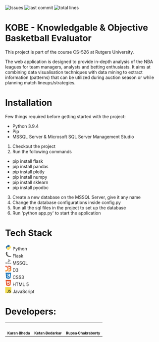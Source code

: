 ![Issues](https://img.shields.io/github/issues/karanbheda/KOBE)
![last commit](https://img.shields.io/github/last-commit/karanbheda/KOBE)
![total lines](https://img.shields.io/tokei/lines/github/karanbheda/KOBE)

# KOBE - Knowledgable & Objective Basketball Evaluator
This project is part of the course CS-526 at Rutgers University.

The web application is designed to provide in-depth analysis of the NBA leagues for team managers, analysts and betting enthusiasts. It aims at combining data visualisation techniques with data mining to extract information (patterns) that can be utilized during auction season or while planning match lineups/strategies. 

# Installation
Few things required before getting started with the project:
 - Python 3.9.4 
 - Pip 
 - MSSQL Server & Microsoft SQL Server Management Studio
      
1. Checkout the project
2. Run the following commands
  - pip install flask
  - pip install pandas
  - pip install plotly
  - pip install numpy
  - pip install sklearn
  - pip install pyodbc
3. Create a new database on the MSSQL Server, give it any name
4. Change the database configurations inside config.py
5. Run all the sql files in the project to set up the database
6. Run 'python app.py' to start the application

# Tech Stack 
 <img src="https://raw.githubusercontent.com/devicons/devicon/master/icons/python/python-original.svg" alt="python" width="20" height="20"/> Python </br>
 <img src="https://raw.githubusercontent.com/devicons/devicon/master/icons/flask/flask-original.svg" alt="flask" width="20" height="20"/> Flask </br>
 <img src="https://raw.githubusercontent.com/devicons/devicon/master/icons/microsoftsqlserver/microsoftsqlserver-plain-wordmark.svg" alt="mssql" width="20" height="20"/> MSSQL </br>
 <img src="https://raw.githubusercontent.com/devicons/devicon/master/icons/d3js/d3js-original.svg" alt="d3" width="20" height="20"/> D3 </br>
 <img src="https://raw.githubusercontent.com/devicons/devicon/master/icons/css3/css3-plain.svg" alt="html" width="20" height="20"> CSS3 </br>
 <img src="https://raw.githubusercontent.com/devicons/devicon/master/icons/html5/html5-plain.svg" alt="css" width="20" height="20">  HTML 5 </br>
 <img src="https://raw.githubusercontent.com/devicons/devicon/master/icons/javascript/javascript-original.svg" alt="js" width="20" height="20"/> JavaScript </br>

 

# Developers:

  <table>
  <tr>
    <td align="center"><a href="https://github.com/karanbheda"><img src="https://avatars.githubusercontent.com/u/20036739?v=4" width="100px;" alt=""/><br /><sub><b>Karan Bheda</b></sub></a></td>
    <td align="center"><a href="https://github.com/ketan1729"><img src="https://avatars.githubusercontent.com/u/103006434?v=4" width="100px;" alt=""/><br /><sub><b>Ketan Bedarkar</b></sub></a><br /></td>
    <td align="center"><a href="https://github.com/Rupsa25"><img src="https://avatars.githubusercontent.com/u/43443873?v=4" width="100px;" alt=""/><br /><sub><b>Rupsa Chakraborty</b></sub></a><br /></td>
  </tr>
</table>
